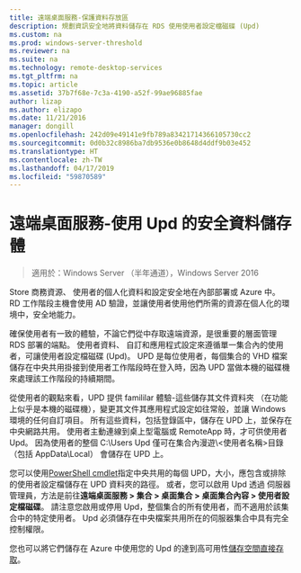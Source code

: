 ```yaml
---
title: 遠端桌面服務-保護資料存放區
description: 規劃資訊安全地將資料儲存在 RDS 使用使用者設定檔磁碟 (Upd)
ms.custom: na
ms.prod: windows-server-threshold
ms.reviewer: na
ms.suite: na
ms.technology: remote-desktop-services
ms.tgt_pltfrm: na
ms.topic: article
ms.assetid: 37b7f68e-7c3a-4190-a52f-99ae96885fae
author: lizap
ms.author: elizapo
ms.date: 11/21/2016
manager: dongill
ms.openlocfilehash: 242d09e49141e9fb789a83421714366105730cc2
ms.sourcegitcommit: 0d0b32c8986ba7db9536e0b8648d4ddf9b03e452
ms.translationtype: HT
ms.contentlocale: zh-TW
ms.lasthandoff: 04/17/2019
ms.locfileid: "59870589"
---
```

# <a name="remote-desktop-services---secure-data-storage-with-upds"></a>遠端桌面服務-使用 Upd 的安全資料儲存體

>適用於：Windows Server （半年通道），Windows Server 2016

Store 商務資源、 使用者的個人化資料和設定安全地在內部部署或 Azure 中。 RD 工作階段主機會使用 AD 驗證，並讓使用者使用他們所需的資源在個人化的環境中，安全地能力。 

確保使用者有一致的體驗，不論它們從中存取遠端資源，是很重要的層面管理 RDS 部署的端點。 使用者資料、 自訂和應用程式設定來遵循單一集合內的使用者，可讓使用者設定檔磁碟 (Upd)。 UPD 是每位使用者，每個集合的 VHD 檔案儲存在中央共用掛接到使用者工作階段時在登入時，因為 UPD 當做本機的磁碟機來處理該工作階段的持續期間。 

從使用者的觀點來看，UPD 提供 famililar 體驗-這些儲存其文件資料夾 （在功能上似乎是本機的磁碟機），變更其文件其應用程式設定如往常般，並讓 Windows 環境的任何自訂項目。 所有這些資料，包括登錄區中，儲存在 UPD 上，並保存在中央網路共用。 使用者主動連線到桌上型電腦或 RemoteApp 時，才可供使用者 Upd。 因為使用者的整個 C:\Users Upd 僅可在集合內漫遊&#92;\<使用者名稱\>目錄 （包括 AppData\Local） 會儲存在 UPD 上。

您可以使用[PowerShell cmdlet](https://technet.microsoft.com/library/jj215443.aspx)指定中央共用的每個 UPD，大小，應包含或排除的使用者設定檔儲存在 UPD 資料夾的路徑。 或者，您可以啟用 Upd 透過 伺服器管理員，方法是前往**遠端桌面服務 > 集合 > 桌面集合 > 桌面集合內容 > 使用者設定檔磁碟**。 請注意您啟用或停用 Upd，整個集合的所有使用者，而不適用於該集合中的特定使用者。 Upd 必須儲存在中央檔案共用所在的伺服器集合中具有完全控制權限。 

您也可以將它們儲存在 Azure 中使用您的 Upd 的達到高可用性[儲存空間直接存取](rds-storage-spaces-direct-deployment.md)。 